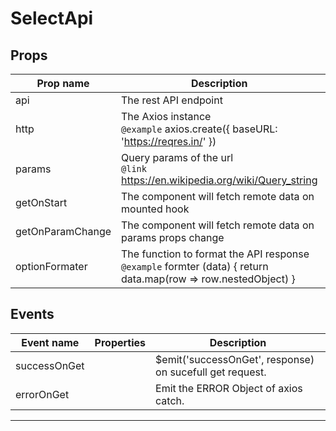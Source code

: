# SelectApi

## Props

| Prop name        | Description                                                                                                        | Type    | Values | Default |
| ---------------- | ------------------------------------------------------------------------------------------------------------------ | ------- | ------ | ------- |
| api              | The rest API endpoint                                                                                              | string  | -      |         |
| http             | The Axios instance<br/>`@example` axios.create({ baseURL: 'https://reqres.in/' })                                  | func    | -      |         |
| params           | Query params of the url<br/>`@link` https://en.wikipedia.org/wiki/Query_string                                     | string  | -      | ''      |
| getOnStart       | The component will fetch remote data on mounted hook                                                               | boolean | -      | true    |
| getOnParamChange | The component will fetch remote data on params props change                                                        | boolean | -      | false   |
| optionFormater   | The function to format the API response<br/>`@example` formter (data) { return data.map(row => row.nestedObject) } | func    | -      | null    |

## Events

| Event name   | Properties | Description                                               |
| ------------ | ---------- | --------------------------------------------------------- |
| successOnGet |            | \$emit('successOnGet', response) on sucefull get request. |
| errorOnGet   |            | Emit the ERROR Object of axios catch.                     |

---
